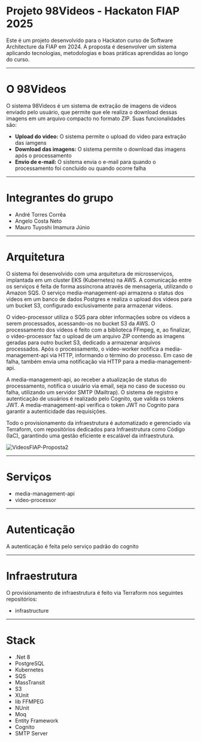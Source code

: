# Projeto 98Videos - Hackaton FIAP 2025
Este é um projeto desenvolvido para o Hackaton curso de Software Architecture da FIAP em 2024. A proposta é desenvolver um sistema aplicando tecnologias, metodologias e boas práticas aprendidas ao longo do curso.
______________________________
# O 98Videos
O sistema 98Videos é um sistema de extração de imagens de videos enviado pelo usuário, que permite que ele realiza o download dessas imagens em um arquivo compacto no formato ZIP.
Suas funcionalidades são:
 - **Upload do video:** O sistema permite o upload do video para extração das iamgens
 - **Download das imagens:** O sistema permite o download das imagens após o processamento
 - **Envio de e-mail:** O sistema envia o e-mail para quando o processamento foi concluido ou quando ocorre falha
______________________________
# Integrantes do grupo
- André Torres Corrêa
- Angelo Costa Neto
- Mauro Tuyoshi Imamura Júnio
______________________________
# Arquitetura 
O sistema foi desenvolvido com uma arquitetura de microsserviços, implantada em um cluster EKS (Kubernetes) na AWS. A comunicação entre os serviços é feita de forma assíncrona através de mensageria, utilizando o Amazon SQS. O serviço media-management-api armazena o status dos vídeos em um banco de dados Postgres e realiza o upload dos vídeos para um bucket S3, configurado exclusivamente para armazenar vídeos.

O video-processor utiliza o SQS para obter informações sobre os vídeos a serem processados, acessando-os no bucket S3 da AWS. O processamento dos vídeos é feito com a biblioteca FFmpeg, e, ao finalizar, o video-processor faz o upload de um arquivo ZIP contendo as imagens geradas para outro bucket S3, dedicado a armazenar arquivos processados. Após o processamento, o video-worker notifica a media-management-api via HTTP, informando o término do processo. Em caso de falha, também envia uma notificação via HTTP para a media-management-api.

A media-management-api, ao receber a atualização de status do processamento, notifica o usuário via email, seja no caso de sucesso ou falha, utilizando um servidor SMTP (Mailtrap). O sistema de registro e autenticação de usuários é realizado pelo Cognito, que valida os tokens JWT. A media-management-api verifica o token JWT no Cognito para garantir a autenticidade das requisições.

Todo o provisionamento da infraestrutura é automatizado e gerenciado via Terraform, com repositórios dedicados para Infraestrutura como Código (IaC), garantindo uma gestão eficiente e escalável da infraestrutura. 

![VideosFIAP-Proposta2](https://github.com/user-attachments/assets/3889ee62-cc11-4376-ba90-da148b0d3c2d)
____________________________
# Serviços
- media-management-api
- video-processor
____________________________
# Autenticação
A autenticação é feita pelo serviço padrão do cognito
____________________________
# Infraestrutura
O provisionamento de infraestrutura é feito via Terraform nos seguintes repositórios:
- infrastructure
____________________________
# Stack
- .Net 8
- PostgreSQL
- Kubernetes
- SQS
- MassTransit
- S3
- XUnit
- lib FFMPEG
- NUnit
- Moq
- Entity Framework
- Cognito
- SMTP Server
